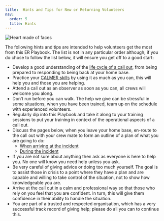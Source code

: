 ```yaml
---
title:  Hints and Tips for New or Returning Volunteers
nav:
  order: 5
  title: Hints
---
```


![Heart made of faces](/images/heart.png)

The following hints and tips are intended to help volunteers get the most from this ER Playbook. The list is not in any particular order although, if you do chose to follow the list below, it will ensure you get off to a good start:

* Develop a good understanding of the [life cycle of a call out](/../../lifecycle), from being prepared to responding to being back at your home base.
* Practice your [CALMER skills](/../../calmer) by using it as much as you can, this will help you and those you are helping.
* Attend a call out as an observer as soon as you can, all crews will welcome you along.
* Don’t run before you can walk. The help we give can be stressful in some situations, when you have been trained, team up on the schedule with experienced volunteers.
* Regularly dip into this Playbook and take it along to your training sessions to put your training in context of the operational aspects of a call out.
* Discuss the pages below, when you leave your home base, en-route to the call out with your crew mate to form an outline of a plan of what you are going to do:
  * [When arriving at the incident](../../phases/arriving)
  * [During the incident](../../phases/during)
* If you are not sure about anything then ask as everyone is here to help you. No one will know you need help unless you ask.
* Be very careful of giving advice or doing too much yourself. The goal is to assist those in crisis to a point where they have a plan and are capable and willing to take control of the situation, not to show how knowledgeable you are.
* Arrive at the call out in a calm and professional way so that those who rely on you feel that you are confident. In turn, this will give them confidence in their ability to handle the situation.
* You are part of a trusted and respected organisation, which has a very successful track record of giving help; please do all you can to continue this.
